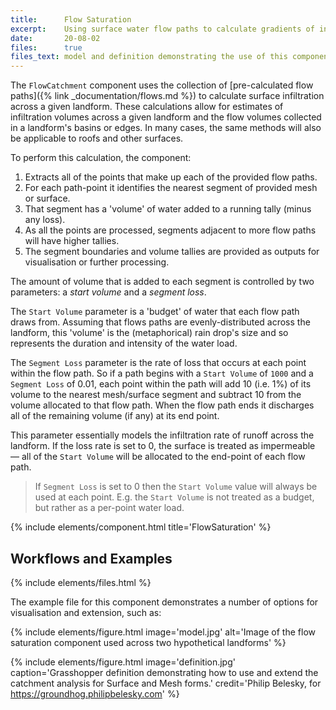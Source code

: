 ```yaml
---
title:      Flow Saturation
excerpt:    Using surface water flow paths to calculate gradients of infiltration and saturation.
date:       20-08-02
files:      true
files_text: model and definition demonstrating the use of this component
---
```


The `FlowCatchment` component uses the collection of [pre-calculated flow paths]({% link _documentation/flows.md %}) to calculate surface infiltration across a given landform. These calculations allow for estimates of infiltration volumes across a given landform and the flow volumes collected in a landform's basins or edges. In many cases, the same methods will also be applicable to roofs and other surfaces.

To perform this calculation, the component:

1. Extracts all of the points that make up each of the provided flow paths.
2. For each path-point it identifies the nearest segment of provided mesh or surface.
3. That segment has a 'volume' of water added to a running tally (minus any loss).
4. As all the points are processed, segments adjacent to more flow paths will have higher tallies.
5. The segment boundaries and volume tallies are provided as outputs for visualisation or further processing.

The amount of volume that is added to each segment is controlled by two parameters: a *start volume* and a *segment loss*.

The `Start Volume` parameter is a 'budget' of water that each flow path draws from. Assuming that flows paths are evenly-distributed across the landform, this 'volume' is the (metaphorical) rain drop's size and so represents the duration and intensity of the water load.

The `Segment Loss` parameter is the rate of loss that occurs at each point within the flow path. So if a path begins with a `Start Volume` of `1000` and a `Segment Loss` of 0.01, each point within the path will add 10 (i.e. 1%) of its volume to the nearest mesh/surface segment and subtract 10 from the volume allocated to that flow path. When the flow path ends it discharges all of the remaining volume (if any) at its end point.

This parameter essentially models the infiltration rate of runoff across the landform. If the loss rate is set to 0, the surface is treated as impermeable — all of the `Start Volume` will be allocated to the end-point of each flow path.

> If `Segment Loss` is set to 0 then the `Start Volume` value will always be used at each point. E.g. the `Start Volume` is not treated as a budget, but rather as a per-point water load.

{% include elements/component.html title='FlowSaturation' %}

## Workflows and Examples

{% include elements/files.html %}

The example file for this component demonstrates a number of options for visualisation and extension, such as:



{% include elements/figure.html image='model.jpg' alt='Image of the flow saturation component used across two hypothetical landforms' %}

{% include elements/figure.html image='definition.jpg' caption='Grasshopper definition demonstrating how to use and extend the catchment analysis for Surface and Mesh forms.' credit='Philip Belesky, for https://groundhog.philipbelesky.com' %}
